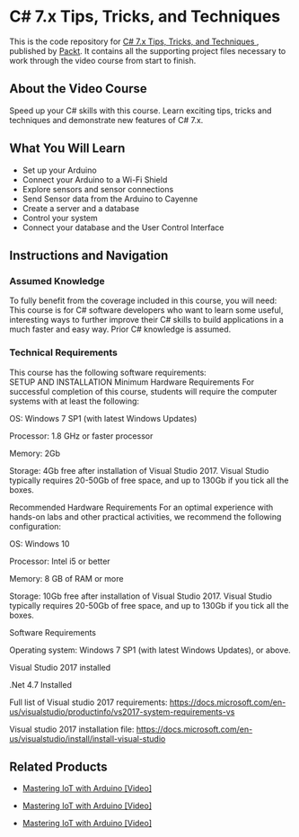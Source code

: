 # C# 7.x Tips, Tricks, and Techniques	
This is the code repository for [C# 7.x Tips, Tricks, and Techniques	](https://www.packtpub.com/hardware-and-creative/mastering-iot-arduino-video?utm_source=github&utm_medium=repository&utm_campaign=9781788474894), published by [Packt](https://www.packtpub.com/?utm_source=github). It contains all the supporting project files necessary to work through the video course from start to finish.
## About the Video Course
Speed up your C# skills with this course. Learn exciting tips, tricks and techniques and demonstrate new features of C# 7.x.

<H2>What You Will Learn</H2>
<DIV class=book-info-will-learn-text>
<UL>
<LI>Set up your Arduino 
<LI>Connect your Arduino to a Wi-Fi Shield 
<LI>Explore sensors and sensor connections 
<LI>Send Sensor data from the Arduino to Cayenne 
<LI>Create a server and a database 
<LI>Control your system 
<LI>Connect your database and the User Control Interface </LI></UL></DIV>

## Instructions and Navigation
### Assumed Knowledge
To fully benefit from the coverage included in this course, you will need:<br/>
This course is for C# software developers who want to learn some useful, interesting ways to further improve their C# skills to build applications in a much faster and easy way. 
Prior C# knowledge is assumed.
### Technical Requirements
This course has the following software requirements:<br/>
SETUP AND INSTALLATION
Minimum Hardware Requirements
For successful completion of this course, students will require the computer systems with at least the following:


OS: Windows 7 SP1 (with latest Windows Updates)



Processor: 1.8 GHz or faster processor



Memory: 2Gb



Storage: 4Gb free after installation of Visual Studio 2017.
Visual Studio typically requires 20-50Gb of free space, and up to 130Gb if you tick all the boxes.


Recommended Hardware Requirements
For an optimal experience with hands-on labs and other practical activities, we recommend the following configuration:


OS: Windows 10



Processor: Intel i5 or better



Memory: 8 GB of RAM or more



Storage: 10Gb free after installation of Visual Studio 2017.
Visual Studio typically requires 20-50Gb of free space, and up to 130Gb if you tick all the boxes.


Software Requirements

Operating system: Windows 7 SP1 (with latest Windows Updates), or above.



Visual Studio 2017 installed



.Net 4.7 Installed



Full list of Visual studio 2017 requirements: https://docs.microsoft.com/en-us/visualstudio/productinfo/vs2017-system-requirements-vs

Visual studio 2017 installation file:
https://docs.microsoft.com/en-us/visualstudio/install/install-visual-studio


## Related Products
* [Mastering IoT with Arduino [Video]](https://www.packtpub.com/hardware-and-creative/mastering-iot-arduino-video?utm_source=github&utm_medium=repository&utm_campaign=9781788474894)

* [Mastering IoT with Arduino [Video]](https://www.packtpub.com/hardware-and-creative/mastering-iot-arduino-video?utm_source=github&utm_medium=repository&utm_campaign=9781788474894)

* [Mastering IoT with Arduino [Video]](https://www.packtpub.com/hardware-and-creative/mastering-iot-arduino-video?utm_source=github&utm_medium=repository&utm_campaign=9781788474894)

